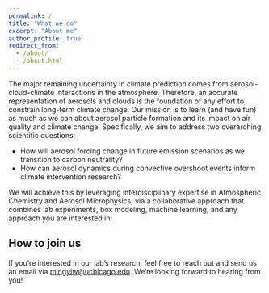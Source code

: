 ```yaml
---
permalink: /
title: "What we do"
excerpt: "About me"
author_profile: true
redirect_from: 
  - /about/
  - /about.html
---
```


The major remaining uncertainty in climate prediction comes from aerosol-cloud-climate interactions in the atmosphere. Therefore, an accurate representation of aerosols and clouds is the foundation of any effort to constrain long-term climate change. Our mission is to learn (and have fun) as much as we can about aerosol particle formation and its impact on air quality and climate change. Specifically, we aim to address two overarching scientific questions: 

* How will aerosol forcing change in future emission scenarios as we transition to carbon neutrality?
* How can aerosol dynamics during convective overshoot events inform climate intervention research?

We will achieve this by leveraging interdisciplinary expertise in Atmospheric Chemistry and Aerosol Microphysics, via a collaborative approach that combines lab experiments, box modeling, machine learning, and any approach you are interested in!


<!---
<p align="center">
  <img src="/images/research/overview.png" alt="overview" width="800"/>
</p>
-->


## How to join us
If you’re interested in our lab’s research, feel free to reach out and send us an email via [mingyiw@uchicago.edu](mailto:mingyiw@uchicago.edu). We’re looking forward to hearing from you!




